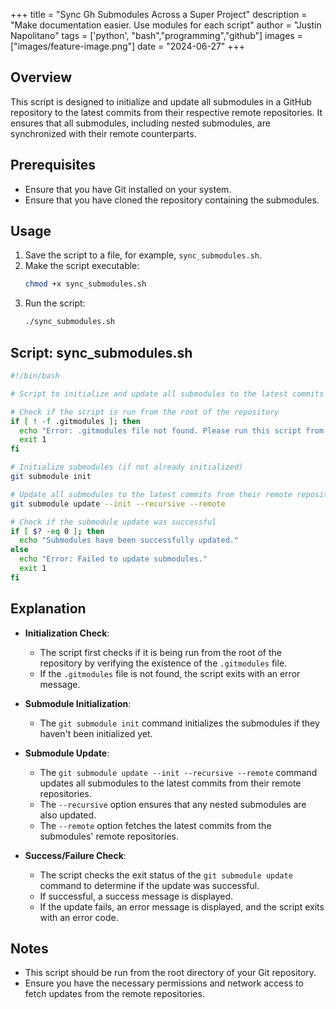 +++
title =  "Sync Gh Submodules Across a Super Project"
description = "Make documentation easier. Use modules for each script"
author = "Justin Napolitano"
tags = ['python', "bash","programming","github"]
images = ["images/feature-image.png"]
date = "2024-06-27"
+++

<!-- # Sync Submodules Script -->

## Overview

This script is designed to initialize and update all submodules in a GitHub repository to the latest commits from their respective remote repositories. It ensures that all submodules, including nested submodules, are synchronized with their remote counterparts.

## Prerequisites

- Ensure that you have Git installed on your system.
- Ensure that you have cloned the repository containing the submodules.

## Usage

1. Save the script to a file, for example, `sync_submodules.sh`.
2. Make the script executable:
   ```sh
   chmod +x sync_submodules.sh
   ```
3. Run the script:
   ```sh
   ./sync_submodules.sh
   ```

## Script: sync_submodules.sh

```bash
#!/bin/bash

# Script to initialize and update all submodules to the latest commits from their remote repositories

# Check if the script is run from the root of the repository
if [ ! -f .gitmodules ]; then
  echo "Error: .gitmodules file not found. Please run this script from the root of your repository."
  exit 1
fi

# Initialize submodules (if not already initialized)
git submodule init

# Update all submodules to the latest commits from their remote repositories
git submodule update --init --recursive --remote

# Check if the submodule update was successful
if [ $? -eq 0 ]; then
  echo "Submodules have been successfully updated."
else
  echo "Error: Failed to update submodules."
  exit 1
fi
```

## Explanation

- **Initialization Check**:
  - The script first checks if it is being run from the root of the repository by verifying the existence of the `.gitmodules` file.
  - If the `.gitmodules` file is not found, the script exits with an error message.

- **Submodule Initialization**:
  - The `git submodule init` command initializes the submodules if they haven't been initialized yet.

- **Submodule Update**:
  - The `git submodule update --init --recursive --remote` command updates all submodules to the latest commits from their remote repositories.
  - The `--recursive` option ensures that any nested submodules are also updated.
  - The `--remote` option fetches the latest commits from the submodules' remote repositories.

- **Success/Failure Check**:
  - The script checks the exit status of the `git submodule update` command to determine if the update was successful.
  - If successful, a success message is displayed.
  - If the update fails, an error message is displayed, and the script exits with an error code.

## Notes

- This script should be run from the root directory of your Git repository.
- Ensure you have the necessary permissions and network access to fetch updates from the remote repositories.
